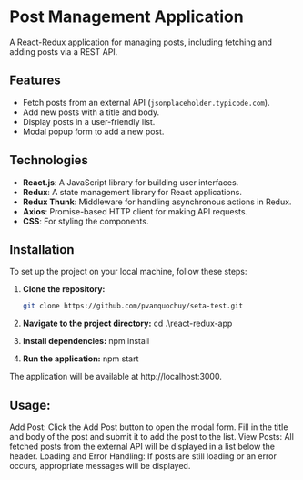 # Post Management Application

A React-Redux application for managing posts, including fetching and adding posts via a REST API.

## Features

- Fetch posts from an external API (`jsonplaceholder.typicode.com`).
- Add new posts with a title and body.
- Display posts in a user-friendly list.
- Modal popup form to add a new post.

## Technologies

- **React.js**: A JavaScript library for building user interfaces.
- **Redux**: A state management library for React applications.
- **Redux Thunk**: Middleware for handling asynchronous actions in Redux.
- **Axios**: Promise-based HTTP client for making API requests.
- **CSS**: For styling the components.

## Installation

To set up the project on your local machine, follow these steps:

1. **Clone the repository:**

   ```bash
   git clone https://github.com/pvanquochuy/seta-test.git

   ```

2. **Navigate to the project directory:**
   cd .\react-redux-app

3. **Install dependencies:**
   npm install
4. **Run the application:**
   npm start

The application will be available at http://localhost:3000.

## Usage:

Add Post: Click the Add Post button to open the modal form. Fill in the title and body of the post and submit it to add the post to the list.
View Posts: All fetched posts from the external API will be displayed in a list below the header.
Loading and Error Handling: If posts are still loading or an error occurs, appropriate messages will be displayed.
